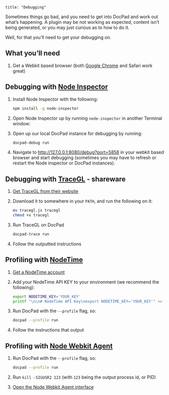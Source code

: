 ```
title: "Debugging"
```

Sometimes things go bad, and you need to get into DocPad and work out what’s happening. A plugin may be not working as expected, content isn’t being generated, or you may just curious as to how to do it. 

Well, for that you’ll need to get your debugging on.


## What you’ll need

1. Get a Webkit based browser (both [Google Chrome](http://www.google.com/chrome/) and Safari work great)


## Debugging with [Node Inspector](https://github.com/dannycoates/node-inspector)

1. Install Node Inspector with the following:

	``` bash
	npm install -g node-inspector
	```

1. Open Node Inspector up by running `node-inspector` in another Terminal window:

1. Open up our local DocPad instance for debugging by running:

	``` bash
	docpad-debug run
	```

1. Navigate to http://127.0.0.1:8080/debug?port=5858 in your webkit based browser and start debugging (sometimes you may have to refresh or restart the Node inspector or DocPad instances).


## Debugging with [TraceGL](https://trace.gl/) - shareware

1. [Get TraceGL from their website](https://trace.gl/)

2. Download it to somewhere in your `PATH`, and run the following on it:

	``` bash
    mv tracegl.js tracegl
    chmod +x tracegl
    ```

3. Run TraceGL on DocPad

	``` bash
    docpad-trace run
    ```

4. Follow the outputted instructions


## Profiling with [NodeTime](https://nodetime.com/)

1. [Get a NodeTime account](https://nodetime.com/)

2. Add your NodeTime API KEY to your environment (we recommend the following):

	``` bash
	export NODETIME_KEY='YOUR_KEY'
	printf "\n\n# NodeTime API Key\nexport NODETIME_KEY='YOUR_KEY'" >> ~/.bash_profile
	```

3. Run DocPad with the `--profile` flag, so:

	``` bash
    docpad --profile run
    ```

4. Follow the instructions that output


## Profiling with [Node Webkit Agent](https://github.com/c4milo/node-webkit-agent)

1. Run DocPad with the `--profile` flag, so:

	``` bash
    docpad --profile run
    ```

2. Run `kill -SIGUSR2 123` (with `123` being the output process id, or PID)

3. [Open the Node Webkit Agent interface](http://c4milo.github.io/node-webkit-agent/26.0.1410.65/inspector.html?host=localhost:9999&page=0)
